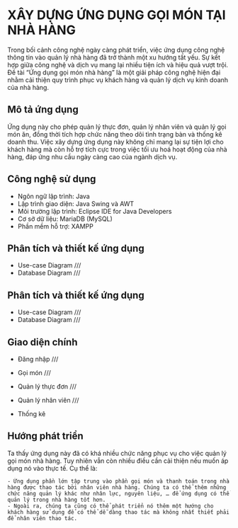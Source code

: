 
# XÂY DỰNG ỨNG DỤNG GỌI MÓN TẠI NHÀ HÀNG

Trong bối cảnh công nghệ ngày càng phát triển, việc ứng dụng công nghệ thông tin vào quản lý nhà hàng đã trở thành một xu hướng tất yếu. Sự kết hợp giữa công nghệ và dịch vụ mang lại nhiều tiện ích và hiệu quả vượt trội. Đề tài “Ứng dụng gọi món nhà hàng” là một giải pháp công nghệ hiện đại nhằm cải thiện quy trình phục vụ khách hàng và quản lý dịch vụ kinh doanh của nhà hàng. 


## Mô tả ứng dụng

Ứng dụng này cho phép quản lý thực đơn, quản lý nhân viên và quản lý gọi món ăn, đồng thời tích hợp chức năng theo dõi tình trạng bàn và thống kê doanh thu. Việc xây dựng ứng dụng này không chỉ mang lại sự tiện lợi cho khách hàng mà còn hỗ trợ tích cực trong việc tối ưu hoá hoạt động của nhà hàng, đáp ứng nhu cầu ngày càng cao của ngành dịch vụ. 
## Công nghệ sử dụng
- Ngôn ngữ lập trình: Java
- Lập trình giao diện: Java Swing và AWT
- Môi trường lập trình: Eclipse IDE for Java Developers
- Cơ sở dữ liệu: MariaDB (MySQL)
- Phần mềm hỗ trợ: XAMPP

## Phân tích và thiết kế ứng dụng
- Use-case Diagram
///
- Database Diagram
///
## Phân tích và thiết kế ứng dụng
- Use-case Diagram
///
- Database Diagram
///
## Giao diện chính

- Đăng nhập
///

- Gọi món
///

- Quản lý thực đơn
///

- Quản lý nhân viên
///

- Thống kê
## Hướng phát triển

Ta thấy ứng dụng này đã có khá nhiều chức năng phục vụ cho việc quản lý gọi món nhà hàng. Tuy nhiên vẫn còn nhiều điều cần cải thiện nếu muốn áp dụng nó vào thực tế. Cụ thể là:

    - Ứng dụng phần lớn tập trung vào phần gọi món và thanh toán trong nhà hàng được thao tác bởi nhân viên nhà hàng. Chúng ta có thể thêm những chức năng quản lý khác như nhân lực, nguyên liệu, … để ứng dụng có thể quản lý trong nhà hàng tốt hơn. 
    - Ngoài ra, chúng ta cũng có thể phát triển nó thêm một hướng cho khách hàng sử dụng để có thể dễ dàng thao tác mà không nhất thiết phải để nhân viên thao tác.
